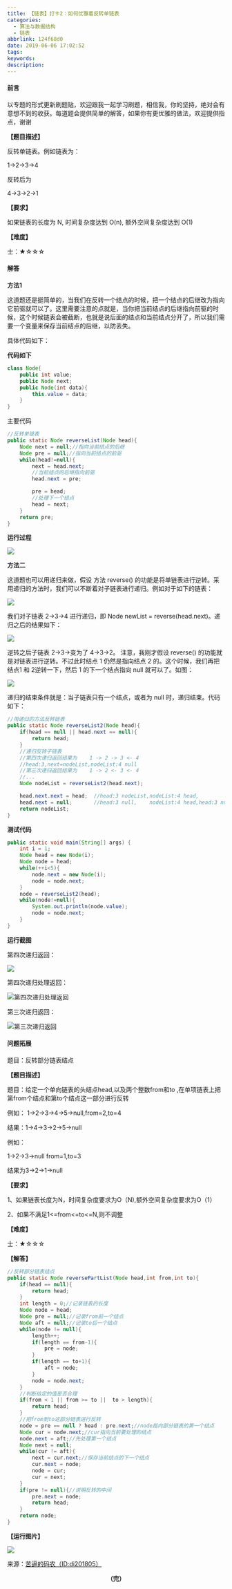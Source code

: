 ```yaml
---
title: 【链表】打卡2：如何优雅着反转单链表
categories:
  - 算法与数据结构
  - 链表
abbrlink: 124f68d0
date: 2019-06-06 17:02:52
tags:
keywords:
description:
---
```


#### 前言

以专题的形式更新刷题贴，欢迎跟我一起学习刷题，相信我，你的坚持，绝对会有意想不到的收获。每道题会提供简单的解答，如果你有更优雅的做法，欢迎提供指点，谢谢

<!--more-->

**【题目描述】**

反转单链表。例如链表为：

1->2->3->4

反转后为

4->3->2->1

**【要求】**

如果链表的长度为 N, 时间复杂度达到 O(n), 额外空间复杂度达到 O(1)

**【难度】**

士：★☆☆☆

#### 解答

**方法1**

这道题还是挺简单的，当我们在反转一个结点的时候，把一个结点的后继改为指向它前驱就可以了。这里需要注意的点就是，当你把当前结点的后继指向前驱的时候，这个时候链表会被截断，也就是说后面的结点和当前结点分开了，所以我们需要一个变量来保存当前结点的后继，以防丢失。

具体代码如下：

**代码如下**

```java
class Node{
	public int value;
	public Node next;
	public Node(int data){
		this.value = data;
	}
}
```

主要代码

```java
//反转单链表
public static Node reverseList(Node head){
    Node next = null;//指向当前结点的后继
    Node pre = null;//指向当前结点的前驱
    while(head!=null){
        next = head.next;
        //当前结点的后继指向前驱
        head.next = pre;

        pre = head;
        //处理下一个结点
        head = next;
    }
    return pre;
}
```

**运行过程**

![](http://ww1.sinaimg.cn/large/75a4a8eegy1g446rktdxbj20pq0anq33.jpg)

**方法二**

这道题也可以用递归来做，假设 方法 reverse() 的功能是将单链表进行逆转。采用递归的方法时，我们可以不断着对子链表进行递归。例如对于如下的链表：

![](http://ww1.sinaimg.cn/large/75a4a8eegy1g3zur166wsj20mv06874t.jpg)

我们对子链表 2->3->4 进行递归，即
Node newList = reverse(head.next)。递归之后的结果如下：

![](http://ww1.sinaimg.cn/large/75a4a8eegy1g3zurhdmogj20kp094dgk.jpg)

逆转之后子链表 2->3->变为了 4->3->2。
注意，我刚才假设 reverse() 的功能就是对链表进行逆转。不过此时结点 1 仍然是指向结点 2 的。这个时候，我们再把结点1 和 2逆转一下，然后 1 的下一个结点指向 null 就可以了。如图：

![](http://ww1.sinaimg.cn/large/75a4a8eegy1g3zurtqo6vj20oe08974y.jpg)

递归的结束条件就是：当子链表只有一个结点，或者为 null 时，递归结束。代码如下：

```java
//用递归的方法反转链表
public static Node reverseList2(Node head){
    if(head == null || head.next == null){
        return head;
    }
    //递归反转子链表
    //第四次递归返回结果为    1 -> 2 -> 3 <- 4  
    //head:3,next=nodeList,nodeList:4 null
    //第三次递归返回结果为    1 -> 2 <- 3 <- 4  
    //...
    Node nodeList = reverseList2(head.next);

    head.next.next = head;	//head:3 nodeList,nodeList:4 head,
    head.next = null; 		//head:3 null,    nodeList:4 head,head:3 null
    return nodeList;
}
```

**测试代码**

~~~java
public static void main(String[] args) {
    int i = 1;
    Node head = new Node(i);		
    Node node = head;
    while(++i<5){
        node.next = new Node(i);
        node = node.next;
    }
    node = reverseList2(head);
    while(node!=null){
        System.out.println(node.value);
        node = node.next;
    }
}
~~~

**运行截图**

第四次递归返回：

![](http://ww1.sinaimg.cn/large/75a4a8eegy1g3rjdzxel2j20f807f3yk.jpg)

第四次递归处理返回：

![第四次递归处理返回](http://ww1.sinaimg.cn/large/75a4a8eegy1g3rjdzwjyoj20ia079wek.jpg)

第三次递归返回：

![第三次递归返回](http://ww1.sinaimg.cn/large/75a4a8eegy1g3rjdzw9imj20ev07vgll.jpg)

#### 问题拓展

题目：反转部分链表结点

**【题目描述】**

题目：给定一个单向链表的头结点head,以及两个整数from和to ,在单项链表上把第from个结点和第to个结点这一部分进行反转

例如：
 1->2->3->4->5->null,from=2,to=4

结果：1->4->3->2->5->null

例如：

1->2->3->null from=1,to=3

结果为3->2->1->null

**【要求】**

1、如果链表长度为N，时间复杂度要求为O（N),额外空间复杂度要求为O（1）

2、如果不满足1<=from<=to<=N,则不调整

**【难度】**

士：★☆☆☆

**【解答】**

~~~java
//反转部分链表结点
public static Node reversePartList(Node head,int from,int to){
    if(head == null){
        return head;
    }
    int length = 0;//记录链表的长度
    Node node = head;
    Node pre = null;//记录from前一个结点
    Node aft = null;//记录to后一个结点
    while(node != null){
        length++;
        if(length == from-1){
            pre = node;
        }
        if(length == to+1){
            aft = node;
        }
        node = node.next;
    }
    //判断给定的值是否合理
    if(from < 1 || from >= to ||  to > length){
        return head;
    }
    //把from到to这部分链表进行反转
    node = pre == null ? head : pre.next;//node指向部分链表的第一个结点
    Node cur = node.next;//cur指向当前要处理的结点
    node.next = aft;//先处理第一个结点
    Node next = null;
    while(cur != aft){
        next = cur.next;//保存当前结点的下一个结点
        cur.next = node;
        node = cur;
        cur = next;
    }
    if(pre != null){//说明反转的中间
        pre.next = node;
        return head;
    }
    return node;
}
~~~

**【运行图片】**

![](http://ww1.sinaimg.cn/large/75a4a8eegy1g3tp3vmdthj20n808dwel.jpg)

来源：[苦逼的码农（ID:di201805）](https://mp.weixin.qq.com/s?__biz=Mzg2NzA4MTkxNQ==&mid=2247485176&idx=2&sn=c2e38deadcdfa5bef677f47d0ef3d908&chksm=ce404d2cf937c43a7883319f5af8f6f60a43516ce011fb8baa0962be776d94468c023d3f57f9&scene=21#wechat_redirect)

<center style="font-weight:bold">（完）</center>